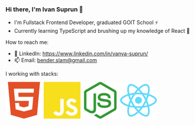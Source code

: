 ### Hi there, I'm Ivan Suprun 👋

- I'm Fullstack Frontend Developer, graduated GOIT School ⚡
- Currently learning TypeScript and brushing up my knowledge of React 🌱

How to reach me:

- 💬 LinkedIn: https://www.linkedin.com/in/vanya-suprun/
- 📫 Email: bender.slam@gmail.com

I working with stacks:

<a href="" title="HTML5"><img src="icons/html.svg" /></a>
<a href="" title="Java Script"><img src="icons/java-script.svg" /></a>
<a href="" title="Node.js"><img src="icons/node.svg" /></a>
<a href="" title="React"><img src="icons/react.svg" /></a>

<!--
**Bender148/Bender148** is a ✨ _special_ ✨ repository because its `README.md` (this file) appears on your GitHub profile.

Here are some ideas to get you started:

- 🔭 I’m currently working on ...
- 🌱 I’m currently learning ...
- 👯 I’m looking to collaborate on ...
- 🤔 I’m looking for help with ...
- 💬 Ask me about ...
- 📫 How to reach me: ...
- 😄 Pronouns: ...
- ⚡ Fun fact: ...
-->
